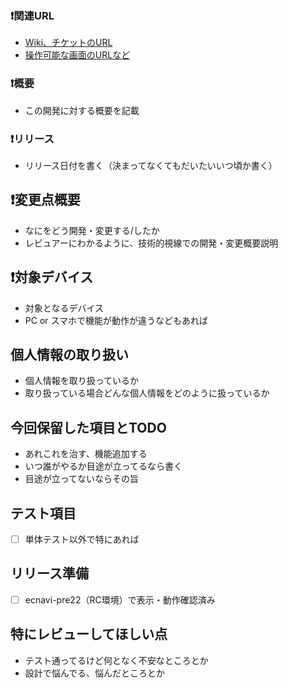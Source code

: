 ### :exclamation:関連URL

* [Wiki、チケットのURL](http://)
* [操作可能な画面のURLなど](http://)


### :exclamation:概要

* この開発に対する概要を記載


### :exclamation:リリース

* リリース日付を書く（決まってなくてもだいたいいつ頃か書く）


## :exclamation:変更点概要

* なにをどう開発・変更する/したか
* レビュアーにわかるように、技術的視線での開発・変更概要説明


## :exclamation:対象デバイス

* 対象となるデバイス
* PC or スマホで機能が動作が違うなどもあれば


## 個人情報の取り扱い

* 個人情報を取り扱っているか
* 取り扱っている場合どんな個人情報をどのように扱っているか


## 今回保留した項目とTODO

* あれこれを治す、機能追加する
* いつ誰がやるか目途が立ってるなら書く
* 目途が立ってないならその旨


## テスト項目

* [ ] 単体テスト以外で特にあれば


## リリース準備

* [ ] ecnavi-pre22（RC環境）で表示・動作確認済み


## 特にレビューしてほしい点

* テスト通ってるけど何となく不安なところとか
* 設計で悩んでる、悩んだところとか
